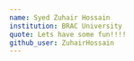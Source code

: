 ```yaml
---
name: Syed Zuhair Hossain
institution: BRAC University
quote: Lets have some fun!!!!
github_user: ZuhairHossain
---
```

